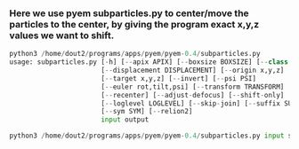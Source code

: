 ### Here we use pyem subparticles.py to center/move the particles to the center, by giving the program exact x,y,z values we want to shift. 

```py
python3 /home/dout2/programs/apps/pyem/pyem-0.4/subparticles.py
usage: subparticles.py [-h] [--apix APIX] [--boxsize BOXSIZE] [--class CLS]
                       [--displacement DISPLACEMENT] [--origin x,y,z]
                       [--target x,y,z] [--invert] [--psi PSI]
                       [--euler rot,tilt,psi] [--transform TRANSFORM]
                       [--recenter] [--adjust-defocus] [--shift-only]
                       [--loglevel LOGLEVEL] [--skip-join] [--suffix SUFFIX]
                       [--sym SYM] [--relion2]
                       input output

```

```py 
python3 /home/dout2/programs/apps/pyem/pyem-0.4/subparticles.py input subtracted.star output subtracted_shift.star --apix 0.83 --boxsize 200 --shift-only 
```

